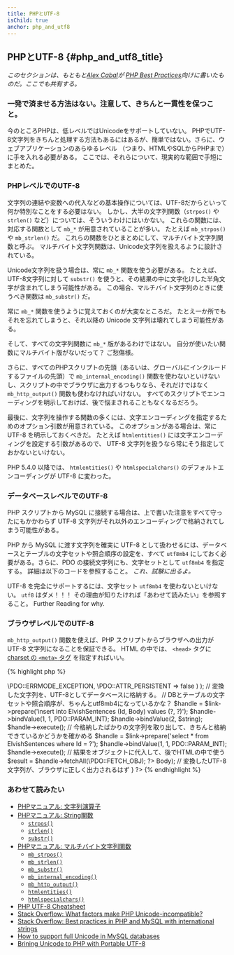 ```yaml
---
title: PHPとUTF-8
isChild: true
anchor: php_and_utf8
---
```


## PHPとUTF-8 {#php_and_utf8_title}

_このセクションは、もともと[Alex Cabal](https://alexcabal.com/)が
[PHP Best Practices](https://phpbestpractices.org/#utf-8)向けに書いたものだ。ここでも共有する。_

### 一発で済ませる方法はない。注意して、きちんと一貫性を保つこと。

今のところPHPは、低レベルではUnicodeをサポートしていない。
PHPでUTF-8文字列をきちんと処理する方法もあるにはあるが、簡単ではない。さらに、ウェブアプリケーションのあらゆるレベル
（つまり、HTMLやSQLからPHPまで）に手を入れる必要がある。
ここでは、それらについて、現実的な範囲で手短にまとめた。

### PHPレベルでのUTF-8

文字列の連結や変数への代入などの基本操作については、UTF-8だからといって何か特別なことをする必要はない。
しかし、大半の文字列関数（`strpos()` や `strlen()` など）については、そういうわけにはいかない。
これらの関数には、対応する関数として `mb_*` が用意されていることが多い。
たとえば `mb_strpos()` や `mb_strlen()` だ。
これらの関数をひとまとめにして、マルチバイト文字列関数と呼ぶ。
マルチバイト文字列関数は、Unicode文字列を扱えるように設計されている。

Unicode文字列を扱う場合は、常に `mb_*` 関数を使う必要がある。
たとえば、UTF-8文字列に対して `substr()` を使うと、その結果の中に文字化けした半角文字が含まれてしまう可能性がある。
この場合、マルチバイト文字列のときに使うべき関数は `mb_substr()` だ。

常に `mb_*` 関数を使うように覚えておくのが大変なところだ。
たとえ一か所でもそれを忘れてしまうと、それ以降の Unicode 文字列は壊れてしまう可能性がある。

そして、すべての文字列関数に `mb_*` 版があるわけではない。
自分が使いたい関数にマルチバイト版がないだって？
ご愁傷様。

さらに、すべてのPHPスクリプトの先頭（あるいは、グローバルにインクルードするファイルの先頭）で `mb_internal_encoding()`
関数を使わないといけないし、スクリプトの中でブラウザに出力するつもりなら、それだけではなく
`mb_http_output()` 関数も使わなければいけない。
すべてのスクリプトでエンコーディングを明示しておけば、後で悩まされることもなくなるだろう。

最後に、文字列を操作する関数の多くには、文字エンコーディングを指定するためのオプション引数が用意されている。
このオプションがある場合は、常に UTF-8 を明示しておくべきだ。
たとえば `htmlentities()` には文字エンコーディングを設定する引数があるので、
UTF-8 文字列を扱うなら常にそう指定しておかないといけない。

PHP 5.4.0 以降では、 `htmlentities()` や `htmlspecialchars()` のデフォルトエンコーディングが UTF-8 に変わった。

### データベースレベルでのUTF-8

PHP スクリプトから MySQL に接続する場合は、上で書いた注意をすべて守ったにもかかわらず UTF-8
文字列がそれ以外のエンコーディングで格納されてしまう可能性がある。

PHP から MySQL に渡す文字列を確実に UTF-8 として扱わせるには、データベースとテーブルの文字セットや照合順序の設定を、すべて
`utf8mb4` にしておく必要がある。さらに、PDO の接続文字列にも、文字セットとして `utf8mb4` を指定する。
詳細は以下のコードを参照すること。 _これ、試験に出るよ。_

UTF-8 を完全にサポートするには、文字セット `utf8mb4` を使わないといけない。 `utf8` はダメ！！！
その理由が知りたければ「あわせて読みたい」を参照すること。
Further Reading for why.

### ブラウザレベルでのUTF-8

`mb_http_output()` 関数を使えば、PHP スクリプトからブラウザへの出力が UTF-8 文字列になることを保証できる。
HTML の中では、 `<head>` タグに [charset の `<meta>` タグ](http://htmlpurifier.org/docs/enduser-utf8.html) を指定すればいい。

{% highlight php %}
<?php
// PHP に対して、今後このスクリプトの中では UTF-8 文字列を使うことを伝える
mb_internal_encoding('UTF-8');
 
// PHP に対して、ブラウザに UTF-8 で出力することを伝える
mb_http_output('UTF-8');
 
// UTF-8 のテスト用文字列
$string = 'Êl síla erin lû e-govaned vîn.';
 
// 何らかのマルチバイト関数で文字列を操作する。
// ここでは、デモの意味も込めて、非ASCII文字のところで文字列をカットしてみた。
$string = mb_substr($string, 0, 15);
 
// データベースに接続し、この文字列を格納する。
// このドキュメントにある PDO のサンプルを見れば、より詳しい情報がわかる。
// ここでの肝は、 `set names utf8mb4` コマンドだ。
$link = new \PDO(   
                    'mysql:host=your-hostname;dbname=your-db;charset=utf8mb4',
                    'your-username',
                    'your-password',
                    array(
                        \PDO::ATTR_ERRMODE => \PDO::ERRMODE_EXCEPTION,
                        \PDO::ATTR_PERSISTENT => false
                    )
                );
 
// 変換した文字列を、UTF-8としてデータベースに格納する。
// DBとテーブルの文字セットや照合順序が、ちゃんとutf8mb4になっているかな？
$handle = $link->prepare('insert into ElvishSentences (Id, Body) values (?, ?)');
$handle->bindValue(1, 1, PDO::PARAM_INT);
$handle->bindValue(2, $string);
$handle->execute();
 
// 今格納したばかりの文字列を取り出して、きちんと格納できているかどうかを確かめる
$handle = $link->prepare('select * from ElvishSentences where Id = ?');
$handle->bindValue(1, 1, PDO::PARAM_INT);
$handle->execute();
 
// 結果をオブジェクトに代入して、後でHTMLの中で使う
$result = $handle->fetchAll(\PDO::FETCH_OBJ);
?><!doctype html>
<html>
    <head>
        <meta charset="UTF-8" />
        <title>UTF-8 テストページ</title>
    </head>
    <body>
        <?php
        foreach($result as $row){
            print($row->Body);  // 変換したUTF-8文字列が、ブラウザに正しく出力されるはず
        }
        ?>
    </body>
</html>
{% endhighlight %}

### あわせて読みたい

* [PHPマニュアル: 文字列演算子](http://php.net/manual/ja/language.operators.string.php)
* [PHPマニュアル: String関数](http://php.net/manual/ja/ref.strings.php)
    * [`strpos()`](http://php.net/manual/ja/function.strpos.php)
    * [`strlen()`](http://php.net/manual/ja/function.strlen.php)
    * [`substr()`](http://php.net/manual/ja/function.substr.php)
* [PHPマニュアル: マルチバイト文字列関数](http://php.net/manual/ja/ref.mbstring.php)
    * [`mb_strpos()`](http://php.net/manual/ja/function.mb-strpos.php)
    * [`mb_strlen()`](http://php.net/manual/ja/function.mb-strlen.php)
    * [`mb_substr()`](http://php.net/manual/ja/function.mb-substr.php)
    * [`mb_internal_encoding()`](http://php.net/manual/ja/function.mb-internal-encoding.php)
    * [`mb_http_output()`](http://php.net/manual/ja/function.mb-http-output.php)
    * [`htmlentities()`](http://php.net/manual/ja/function.htmlentities.php)
    * [`htmlspecialchars()`](http://www.php.net/manual/ja/function.htmlspecialchars.php)
* [PHP UTF-8 Cheatsheet](http://blog.loftdigital.com/blog/php-utf-8-cheatsheet)
* [Stack Overflow: What factors make PHP Unicode-incompatible?](http://stackoverflow.com/questions/571694/what-factors-make-php-unicode-incompatible)
* [Stack Overflow: Best practices in PHP and MySQL with international strings](http://stackoverflow.com/questions/140728/best-practices-in-php-and-mysql-with-international-strings)
* [How to support full Unicode in MySQL databases](http://mathiasbynens.be/notes/mysql-utf8mb4)
* [Brining Unicode to PHP with Portable UTF-8](http://www.sitepoint.com/bringing-unicode-to-php-with-portable-utf8/)
